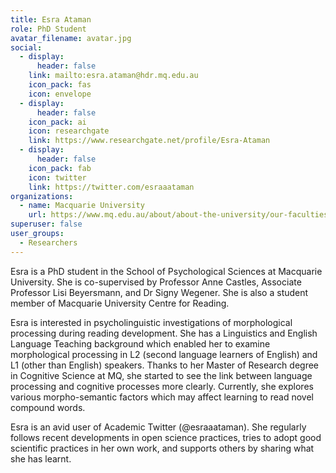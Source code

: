 ```yaml
---
title: Esra Ataman
role: PhD Student
avatar_filename: avatar.jpg
social:
  - display:
      header: false
    link: mailto:esra.ataman@hdr.mq.edu.au
    icon_pack: fas
    icon: envelope
  - display:
      header: false
    icon_pack: ai
    icon: researchgate
    link: https://www.researchgate.net/profile/Esra-Ataman
  - display:
      header: false
    icon_pack: fab
    icon: twitter
    link: https://twitter.com/esraaataman
organizations:
  - name: Macquarie University
    url: https://www.mq.edu.au/about/about-the-university/our-faculties/medicine-and-health-sciences/departments-and-centres/school-of-psychological-sciences
superuser: false
user_groups:
  - Researchers
---
```

Esra is a PhD student in the School of Psychological Sciences at Macquarie University. She is co-supervised by Professor Anne Castles, Associate Professor Lisi Beyersmann, and Dr Signy Wegener. She is also a student member of Macquarie University Centre for Reading.

Esra is interested in psycholinguistic investigations of morphological processing during reading development. She has a Linguistics and English Language Teaching background which enabled her to examine morphological processing in L2 (second language learners of English) and L1 (other than English) speakers. Thanks to her Master of Research degree in Cognitive Science at MQ, she started to see the link between language processing and cognitive processes more clearly. Currently, she explores various morpho-semantic factors which may affect learning to read novel compound words.

Esra is an avid user of Academic Twitter (@esraaataman). She regularly follows recent developments in open science practices, tries to adopt good scientific practices in her own work, and supports others by sharing what she has learnt.
